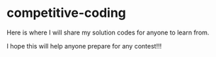 # competitive-coding
Here is where I will share my solution codes for anyone to learn from.

I hope this will help anyone prepare for any contest!!!
